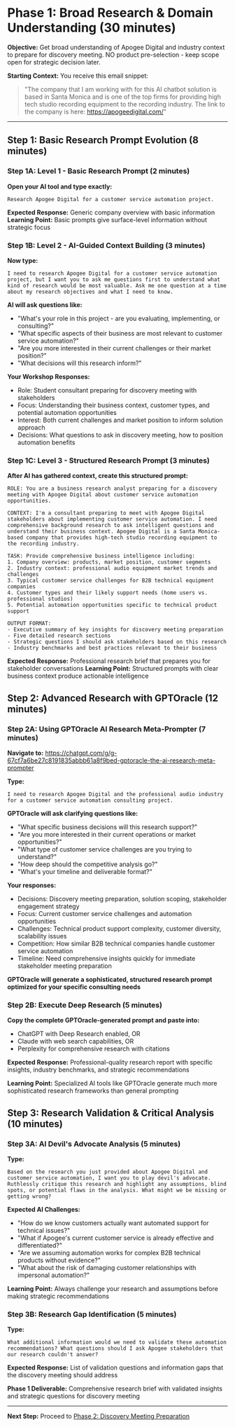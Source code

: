 # Phase 1: Broad Research & Domain Understanding (30 minutes)

**Objective:** Get broad understanding of Apogee Digital and industry context to prepare for discovery meeting. NO product pre-selection - keep scope open for strategic decision later.

**Starting Context:** You receive this email snippet:
> "The company that I am working with for this AI chatbot solution is based in Santa Monica and is one of the top firms for providing high tech studio recording equipment to the recording industry. The link to the company is here: https://apogeedigital.com/"

---

## Step 1: Basic Research Prompt Evolution (8 minutes)

### Step 1A: Level 1 - Basic Research Prompt (2 minutes)
**Open your AI tool and type exactly:**
```
Research Apogee Digital for a customer service automation project.
```

**Expected Response:** Generic company overview with basic information
**Learning Point:** Basic prompts give surface-level information without strategic focus

### Step 1B: Level 2 - AI-Guided Context Building (3 minutes)
**Now type:**
```
I need to research Apogee Digital for a customer service automation project, but I want you to ask me questions first to understand what kind of research would be most valuable. Ask me one question at a time about my research objectives and what I need to know.
```

**AI will ask questions like:**
- "What's your role in this project - are you evaluating, implementing, or consulting?"
- "What specific aspects of their business are most relevant to customer service automation?"
- "Are you more interested in their current challenges or their market position?"
- "What decisions will this research inform?"

**Your Workshop Responses:**
- Role: Student consultant preparing for discovery meeting with stakeholders
- Focus: Understanding their business context, customer types, and potential automation opportunities
- Interest: Both current challenges and market position to inform solution approach
- Decisions: What questions to ask in discovery meeting, how to position automation benefits

### Step 1C: Level 3 - Structured Research Prompt (3 minutes)
**After AI has gathered context, create this structured prompt:**
```
ROLE: You are a business research analyst preparing for a discovery meeting with Apogee Digital about customer service automation opportunities.

CONTEXT: I'm a consultant preparing to meet with Apogee Digital stakeholders about implementing customer service automation. I need comprehensive background research to ask intelligent questions and understand their business context. Apogee Digital is a Santa Monica-based company that provides high-tech studio recording equipment to the recording industry.

TASK: Provide comprehensive business intelligence including:
1. Company overview: products, market position, customer segments
2. Industry context: professional audio equipment market trends and challenges  
3. Typical customer service challenges for B2B technical equipment companies
4. Customer types and their likely support needs (home users vs. professional studios)
5. Potential automation opportunities specific to technical product support

OUTPUT FORMAT:
- Executive summary of key insights for discovery meeting preparation
- Five detailed research sections
- Strategic questions I should ask stakeholders based on this research
- Industry benchmarks and best practices relevant to their business
```

**Expected Response:** Professional research brief that prepares you for stakeholder conversations
**Learning Point:** Structured prompts with clear business context produce actionable intelligence

## Step 2: Advanced Research with GPTOracle (12 minutes)

### Step 2A: Using GPTOracle AI Research Meta-Prompter (7 minutes)
**Navigate to:** https://chatgpt.com/g/g-67cf7a6be27c8191835abbb61a8f9bed-gptoracle-the-ai-research-meta-prompter

**Type:**
```
I need to research Apogee Digital and the professional audio industry for a customer service automation consulting project.
```

**GPTOracle will ask clarifying questions like:**
- "What specific business decisions will this research support?"
- "Are you more interested in their current operations or market opportunities?"
- "What type of customer service challenges are you trying to understand?"
- "How deep should the competitive analysis go?"
- "What's your timeline and deliverable format?"

**Your responses:**
- Decisions: Discovery meeting preparation, solution scoping, stakeholder engagement strategy
- Focus: Current customer service challenges and automation opportunities  
- Challenges: Technical product support complexity, customer diversity, scalability issues
- Competition: How similar B2B technical companies handle customer service automation
- Timeline: Need comprehensive insights quickly for immediate stakeholder meeting preparation

**GPTOracle will generate a sophisticated, structured research prompt optimized for your specific consulting needs**

### Step 2B: Execute Deep Research (5 minutes)
**Copy the complete GPTOracle-generated prompt and paste into:**
- ChatGPT with Deep Research enabled, OR
- Claude with web search capabilities, OR  
- Perplexity for comprehensive research with citations

**Expected Response:** Professional-quality research report with specific insights, industry benchmarks, and strategic recommendations

**Learning Point:** Specialized AI tools like GPTOracle generate much more sophisticated research frameworks than general prompting

## Step 3: Research Validation & Critical Analysis (10 minutes)

### Step 3A: AI Devil's Advocate Analysis (5 minutes)
**Type:**
```
Based on the research you just provided about Apogee Digital and customer service automation, I want you to play devil's advocate. Ruthlessly critique this research and highlight any assumptions, blind spots, or potential flaws in the analysis. What might we be missing or getting wrong?
```

**Expected AI Challenges:**
- "How do we know customers actually want automated support for technical issues?"
- "What if Apogee's current customer service is already effective and differentiated?"
- "Are we assuming automation works for complex B2B technical products without evidence?"
- "What about the risk of damaging customer relationships with impersonal automation?"

**Learning Point:** Always challenge your research and assumptions before making strategic recommendations

### Step 3B: Research Gap Identification (5 minutes)
**Type:**
```
What additional information would we need to validate these automation recommendations? What questions should I ask Apogee stakeholders that our research couldn't answer?
```

**Expected Response:** List of validation questions and information gaps that the discovery meeting should address

**Phase 1 Deliverable:** Comprehensive research brief with validated insights and strategic questions for discovery meeting

---

**Next Step:** Proceed to [Phase 2: Discovery Meeting Preparation](./phase2_discovery.md)